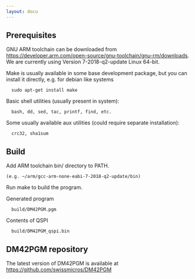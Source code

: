 ```yaml
---
layout: docu
---
```


## Prerequisites

GNU ARM toolchain can be downloaded from
  https://developer.arm.com/open-source/gnu-toolchain/gnu-rm/downloads.
We are currently using Version 7-2018-q2-update Linux 64-bit.

Make is usually available in some base development package, but you
can install it directly, e.g. for debian like systems
```
  sudo apt-get install make
```

Basic shell utilities (usually present in system):
```
  bash, dd, sed, tac, printf, find, etc.
```

Some usually available aux utilities (could require separate installation):
```
  crc32, sha1sum
```



## Build

Add ARM toolchain bin/ directory to PATH.
```
(e.g. ~/arm/gcc-arm-none-eabi-7-2018-q2-update/bin)
```

Run make to build the program.

Generated program 
```
  build/DM42PGM.pgm
```

Contents of QSPI
```
  build/DM42PGM_qspi.bin
```



## DM42PGM repository

The latest version of DM42PGM is available at
  https://github.com/swissmicros/DM42PGM



